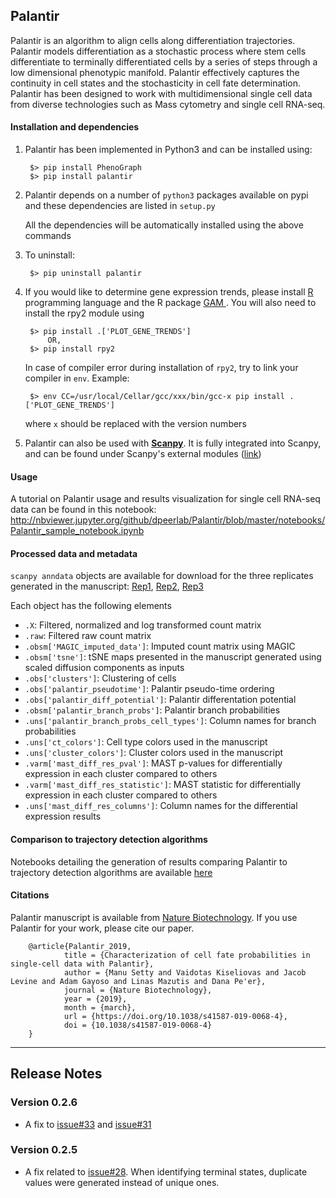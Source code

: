 Palantir
------

Palantir is an algorithm to align cells along differentiation trajectories. Palantir models differentiation as a stochastic process where stem cells differentiate to terminally differentiated cells by a series of steps through a low dimensional phenotypic manifold. Palantir effectively captures the continuity in cell states and the stochasticity in cell fate determination. Palantir has been designed to work with multidimensional single cell data from diverse technologies such as Mass cytometry and single cell RNA-seq. 


#### Installation and dependencies
1. Palantir has been implemented in Python3 and can be installed using:

        $> pip install PhenoGraph
        $> pip install palantir

2. Palantir depends on a number of `python3` packages available on pypi and these dependencies are listed in `setup.py`

    All the dependencies will be automatically installed using the above commands

3. To uninstall:
		
		$> pip uninstall palantir

4. If you would like to determine gene expression trends, please install <a href="https://cran.r-project.org"> R <a> programming language and the R package <a href="https://cran.r-project.org/web/packages/gam/">GAM </a>. You will also need to install the rpy2 module using 
	
		$> pip install .['PLOT_GENE_TRENDS']
		    OR,
		$> pip install rpy2
	
    In case of compiler error during installation of `rpy2`, try to link your compiler in `env`. Example:
    
        $> env CC=/usr/local/Cellar/gcc/xxx/bin/gcc-x pip install .['PLOT_GENE_TRENDS']

    where `x` should be replaced with the version numbers
		
5. Palantir can also be used with [**Scanpy**](https://github.com/theislab/scanpy). It is fully integrated into Scanpy, and can be found under Scanpy's external modules ([link](https://scanpy.readthedocs.io/en/latest/api/scanpy.external.html#external-api))


#### Usage

A tutorial on Palantir usage and results visualization for single cell RNA-seq data can be found in this notebook: http://nbviewer.jupyter.org/github/dpeerlab/Palantir/blob/master/notebooks/Palantir_sample_notebook.ipynb


#### Processed data and metadata
```scanpy anndata``` objects are available for download for the three replicates generated in the manuscript: [Rep1](https://s3.amazonaws.com/dp-lab-data-public/palantir/human_cd34_bm_rep1.h5ad), [Rep2](https://s3.amazonaws.com/dp-lab-data-public/palantir/human_cd34_bm_rep2.h5ad), [Rep3](https://s3.amazonaws.com/dp-lab-data-public/palantir/human_cd34_bm_rep3.h5ad)

Each object has the following elements
* `.X`: Filtered, normalized and log transformed count matrix 
* `.raw`: Filtered raw count matrix
* `.obsm['MAGIC_imputed_data']`: Imputed count matrix using MAGIC
* `.obsm['tsne']`: tSNE maps presented in the manuscript generated using scaled diffusion components as inputs
* `.obs['clusters']`: Clustering of cells
* `.obs['palantir_pseudotime']`: Palantir pseudo-time ordering
* `.obs['palantir_diff_potential']`: Palantir differentation potential 
* `.obsm['palantir_branch_probs']`: Palantir branch probabilities
* `.uns['palantir_branch_probs_cell_types']`: Column names for branch probabilities
* `.uns['ct_colors']`: Cell type colors used in the manuscript
* `.uns['cluster_colors']`: Cluster colors used in the manuscript
* `.varm['mast_diff_res_pval']`: MAST p-values for differentially expression in each cluster compared to others
* `.varm['mast_diff_res_statistic']`: MAST statistic for differentially expression in each cluster compared to others
* `.uns['mast_diff_res_columns']`: Column names for the differential expression results


#### Comparison to trajectory detection algorithms
Notebooks detailing the generation of results comparing Palantir to trajectory detection algorithms are available [here](https://github.com/dpeerlab/Palantir/blob/master/notebooks/comparisons)


#### Citations
Palantir manuscript is available from [Nature Biotechnology](https://www.nature.com/articles/s41587-019-0068-4). If you use Palantir for your work, please cite our paper.

        @article{Palantir_2019,
                title = {Characterization of cell fate probabilities in single-cell data with Palantir},
                author = {Manu Setty and Vaidotas Kiseliovas and Jacob Levine and Adam Gayoso and Linas Mazutis and Dana Pe'er},
                journal = {Nature Biotechnology},
                year = {2019},
                month = {march},
                url = {https://doi.org/10.1038/s41587-019-0068-4},
                doi = {10.1038/s41587-019-0068-4}
        }
____

Release Notes
-------------

### Version 0.2.6

 * A fix to [issue#33](https://github.com/dpeerlab/Palantir/issues/33) and [issue#31](https://github.com/dpeerlab/Palantir/issues/31)
 
### Version 0.2.5

 * A fix related to [issue#28](https://github.com/dpeerlab/Palantir/issues/28). When identifying terminal states, duplicate values were generated instead of unique ones.
